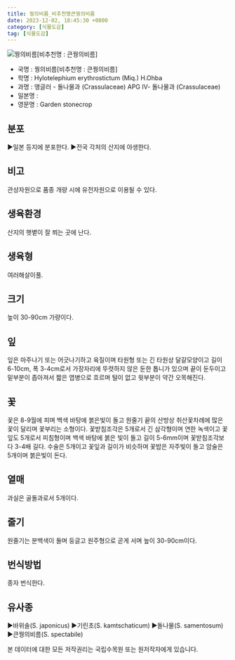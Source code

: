```yaml
---
title: 꿩의비름_비추천명큰꿩의비름
date: 2023-12-02, 18:45:30 +0800
category: [식물도감]
tag: [식물도감]
---
```




![꿩의비름[비추천명 : 큰꿩의비름]](http://www.nature.go.kr/fileUpload/plants/basic/Crassulaceae/Hylotelephium/18464/1_th2.JPG)
- 국명 : 꿩의비름[비추천명 : 큰꿩의비름]
- 학명 : Hylotelephium erythrostictum (Miq.) H.Ohba
- 과명 : 앵글러 - 돌나물과 (Crassulaceae) APG Ⅳ- 돌나물과 (Crassulaceae)
- 일본명 : 
- 영문명 : Garden stonecrop


## 분포
▶일본 등지에 분포한다.▶전국 각처의 산지에 야생한다.
## 비고
관상자원으로 품종 개량 시에 유전자원으로 이용될 수 있다.
## 생육환경
산지의 햇볕이 잘 쬐는 곳에 난다.
## 생육형
여러해살이풀.
## 크기
높이 30-90cm 가량이다.
## 잎
잎은 마주나기 또는 어긋나기하고 육질이며 타원형 또는 긴 타원상 달걀모양이고 길이 6-10cm, 폭 3-4cm로서 가장자리에 뚜렷하지 않은 둔한 톱니가 있으며 끝이 둔두이고 밑부분이 좁아져서 짧은 엽병으로 흐르며 털이 없고 윗부분이 약간 오목해진다.
## 꽃
꽃은 8-9월에 피며 백색 바탕에 붉은빛이 돌고 원줄기 끝의 산방상 취산꽃차례에 많은 꽃이 달리며 꽃부리는 소형이다. 꽃받침조각은 5개로서 긴 삼각형이며 연한 녹색이고 꽃잎도 5개로서 피침형이며 백색 바탕에 붉은 빛이 돌고 길이 5-6mm이며 꽃받침조각보다 3-4배 길다. 수술은 5개이고 꽃잎과 길이가 비슷하며 꽃밥은 자주빛이 돌고 암술은 5개이며 붉은빛이 돈다.
## 열매
과실은 골돌과로서 5개이다.
## 줄기
원줄기는 분백색이 돌며 둥글고 원주형으로 곧게 서며 높이 30-90cm이다.
## 번식방법
종자 번식한다.
## 유사종
▶바위솔(S. japonicus)▶기린초(S. kamtschaticum)▶돌나물(S. samentosum)▶큰꿩의비름(S. spectabile)






본 데이터에 대한 모든 저작권리는 국립수목원 또는 원저작자에게 있습니다.
